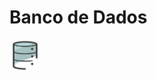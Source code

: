 # Banco de Dados
<img src="images/image_bd.png" width="10%" height="10%" align="center" valign="center"/> 
